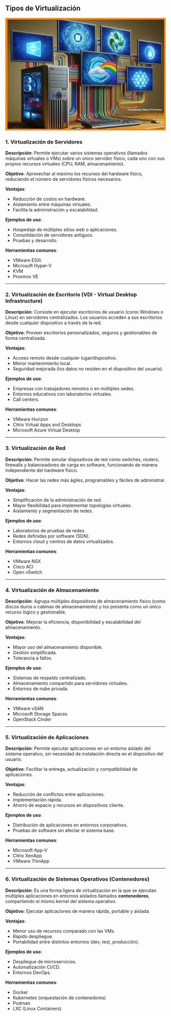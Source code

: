 ##  **Tipos de Virtualización**

![tipos](img/tipos.jpg)

### 1.  **Virtualización de Servidores**

**Descripción**:
Permite ejecutar varios sistemas operativos (llamados máquinas virtuales o VMs) sobre un único servidor físico, cada uno con sus propios recursos virtuales (CPU, RAM, almacenamiento).

**Objetivo**:
Aprovechar al máximo los recursos del hardware físico, reduciendo el número de servidores físicos necesarios.

**Ventajas**:

* Reducción de costos en hardware.
* Aislamiento entre máquinas virtuales.
* Facilita la administración y escalabilidad.

**Ejemplos de uso**:

* Hospedaje de múltiples sitios web o aplicaciones.
* Consolidación de servidores antiguos.
* Pruebas y desarrollo.

**Herramientas comunes**:

* VMware ESXi
* Microsoft Hyper-V
* KVM
* Proxmox VE

---

### 2.  **Virtualización de Escritorio (VDI - Virtual Desktop Infrastructure)**

**Descripción**:
Consiste en ejecutar escritorios de usuario (como Windows o Linux) en servidores centralizados. Los usuarios acceden a sus escritorios desde cualquier dispositivo a través de la red.

**Objetivo**:
Proveer escritorios personalizados, seguros y gestionables de forma centralizada.

**Ventajas**:

* Acceso remoto desde cualquier lugar/dispositivo.
* Menor mantenimiento local.
* Seguridad mejorada (los datos no residen en el dispositivo del usuario).

**Ejemplos de uso**:

* Empresas con trabajadores remotos o en múltiples sedes.
* Entornos educativos con laboratorios virtuales.
* Call centers.

**Herramientas comunes**:

* VMware Horizon
* Citrix Virtual Apps and Desktops
* Microsoft Azure Virtual Desktop

---

### 3.  **Virtualización de Red**

**Descripción**:
Permite simular dispositivos de red como switches, routers, firewalls y balanceadores de carga en software, funcionando de manera independiente del hardware físico.

**Objetivo**:
Hacer las redes más ágiles, programables y fáciles de administrar.

**Ventajas**:

* Simplificación de la administración de red.
* Mayor flexibilidad para implementar topologías virtuales.
* Aislamiento y segmentación de redes.

**Ejemplos de uso**:

* Laboratorios de pruebas de redes.
* Redes definidas por software (SDN).
* Entornos cloud y centros de datos virtualizados.

**Herramientas comunes**:

* VMware NSX
* Cisco ACI
* Open vSwitch

---

### 4.  **Virtualización de Almacenamiento**

**Descripción**:
Agrupa múltiples dispositivos de almacenamiento físico (como discos duros o cabinas de almacenamiento) y los presenta como un único recurso lógico y gestionable.

**Objetivo**:
Mejorar la eficiencia, disponibilidad y escalabilidad del almacenamiento.

**Ventajas**:

* Mayor uso del almacenamiento disponible.
* Gestión simplificada.
* Tolerancia a fallos.

**Ejemplos de uso**:

* Sistemas de respaldo centralizado.
* Almacenamiento compartido para servidores virtuales.
* Entornos de nube privada.

**Herramientas comunes**:

* VMware vSAN
* Microsoft Storage Spaces
* OpenStack Cinder

---

### 5.  **Virtualización de Aplicaciones**

**Descripción**:
Permite ejecutar aplicaciones en un entorno aislado del sistema operativo, sin necesidad de instalación directa en el dispositivo del usuario.

**Objetivo**:
Facilitar la entrega, actualización y compatibilidad de aplicaciones.

**Ventajas**:

* Reducción de conflictos entre aplicaciones.
* Implementación rápida.
* Ahorro de espacio y recursos en dispositivos cliente.

**Ejemplos de uso**:

* Distribución de aplicaciones en entornos corporativos.
* Pruebas de software sin afectar el sistema base.

**Herramientas comunes**:

* Microsoft App-V
* Citrix XenApp
* VMware ThinApp

---

### 6.  **Virtualización de Sistemas Operativos (Contenedores)**

**Descripción**:
Es una forma ligera de virtualización en la que se ejecutan múltiples aplicaciones en entornos aislados llamados **contenedores**, compartiendo el mismo kernel del sistema operativo.

**Objetivo**:
Ejecutar aplicaciones de manera rápida, portable y aislada.

**Ventajas**:

* Menor uso de recursos comparado con las VMs.
* Rápido despliegue.
* Portabilidad entre distintos entornos (dev, test, producción).

**Ejemplos de uso**:

* Despliegue de microservicios.
* Automatización CI/CD.
* Entornos DevOps.

**Herramientas comunes**:

* Docker
* Kubernetes (orquestación de contenedores)
* Podman
* LXC (Linux Containers)





